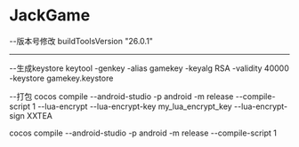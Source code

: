 # JackGame

--版本号修改
buildToolsVersion "26.0.1"

---------------------------------------------------------
--生成keystore
keytool -genkey -alias gamekey -keyalg RSA -validity 40000 -keystore gamekey.keystore

--打包
cocos compile --android-studio -p android -m release --compile-script 1 --lua-encrypt --lua-encrypt-key my_lua_encrypt_key --lua-encrypt-sign XXTEA

cocos compile --android-studio -p android -m release --compile-script 1